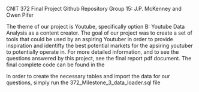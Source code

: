 CNIT 372 Final Project Github Repository
Group 15: J.P. McKenney and Owen Pifer

The theme of our project is Youtube, specifically option B: Youtube Data Analysis as a content creator. The goal of our project was to
create a set of tools that could be used by an aspiring Youtuber in order to provide inspiration and identifty the best potential markets 
for the apsiring youtuber to potentially operate in. For more detailed information, and to see the questions answered by this project,
see the final report pdf document. The final complete code can be found in the 

In order to create the necessary tables and import the data for our questions, simply run the 372_Milestone_3_data_loader.sql file
